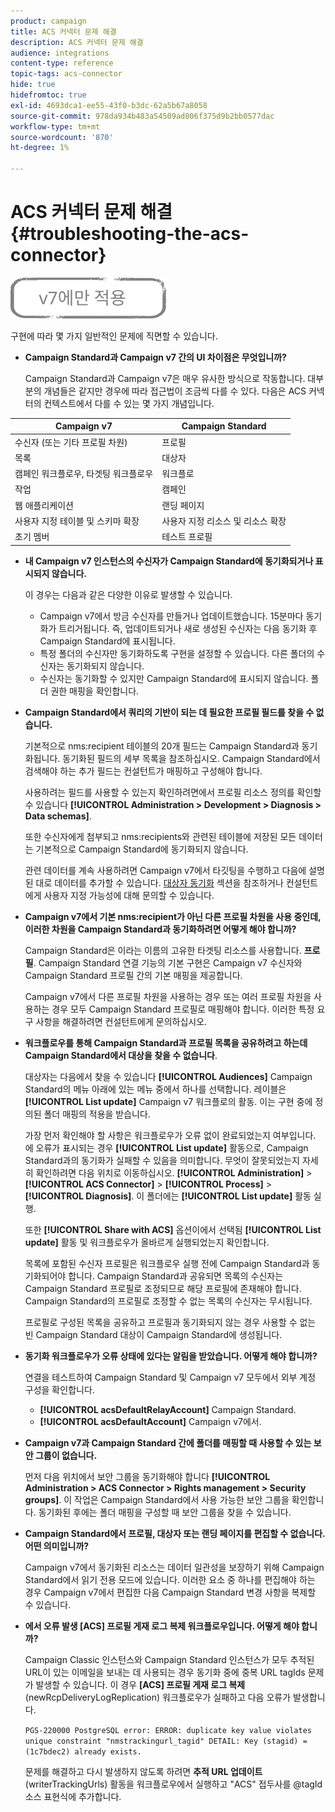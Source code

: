 ```yaml
---
product: campaign
title: ACS 커넥터 문제 해결
description: ACS 커넥터 문제 해결
audience: integrations
content-type: reference
topic-tags: acs-connector
hide: true
hidefromtoc: true
exl-id: 4693dca1-ee55-43f0-b3dc-62a5b67a8058
source-git-commit: 978da934b483a54509ad806f375d9b2bb0577dac
workflow-type: tm+mt
source-wordcount: '870'
ht-degree: 1%

---
```


# ACS 커넥터 문제 해결{#troubleshooting-the-acs-connector}

![](../../assets/v7-only.svg)

구현에 따라 몇 가지 일반적인 문제에 직면할 수 있습니다.

* **Campaign Standard과 Campaign v7 간의 UI 차이점은 무엇입니까?**

   Campaign Standard과 Campaign v7은 매우 유사한 방식으로 작동합니다. 대부분의 개념들은 같지만 경우에 따라 접근법이 조금씩 다를 수 있다. 다음은 ACS 커넥터의 컨텍스트에서 다를 수 있는 몇 가지 개념입니다.

<table> 
 <thead> 
  <tr> 
   <th> Campaign v7<br /> </th> 
   <th> Campaign Standard<br /> </th> 
  </tr> 
 </thead> 
 <tbody> 
  <tr> 
   <td> 수신자 (또는 기타 프로필 차원)<br /> </td> 
   <td> 프로필<br /> </td> 
  </tr> 
  <tr> 
   <td> 목록<br /> </td> 
   <td> 대상자<br /> </td> 
  </tr> 
  <tr> 
   <td> 캠페인 워크플로우, 타겟팅 워크플로우<br /> </td> 
   <td> 워크플로<br /> </td> 
  </tr> 
  <tr> 
   <td> 작업<br /> </td> 
   <td> 캠페인<br /> </td> 
  </tr> 
  <tr> 
   <td> 웹 애플리케이션<br /> </td> 
   <td> 랜딩 페이지<br /> </td> 
  </tr> 
  <tr> 
   <td> 사용자 지정 테이블 및 스키마 확장<br /> </td> 
   <td> 사용자 지정 리소스 및 리소스 확장<br /> </td> 
  </tr> 
  <tr> 
   <td> 초기 멤버<br /> </td> 
   <td> 테스트 프로필<br /> </td> 
  </tr> 
 </tbody> 
</table>

* **내 Campaign v7 인스턴스의 수신자가 Campaign Standard에 동기화되거나 표시되지 않습니다.**

   이 경우는 다음과 같은 다양한 이유로 발생할 수 있습니다.

   * Campaign v7에서 방금 수신자를 만들거나 업데이트했습니다. 15분마다 동기화가 트리거됩니다. 즉, 업데이트되거나 새로 생성된 수신자는 다음 동기화 후 Campaign Standard에 표시됩니다.
   * 특정 폴더의 수신자만 동기화하도록 구현을 설정할 수 있습니다. 다른 폴더의 수신자는 동기화되지 않습니다.
   * 수신자는 동기화할 수 있지만 Campaign Standard에 표시되지 않습니다. 폴더 권한 매핑을 확인합니다.

* **Campaign Standard에서 쿼리의 기반이 되는 데 필요한 프로필 필드를 찾을 수 없습니다.**

   기본적으로 nms:recipient 테이블의 20개 필드는 Campaign Standard과 동기화됩니다. 동기화된 필드의 세부 목록을 참조하십시오. Campaign Standard에서 검색해야 하는 추가 필드는 컨설턴트가 매핑하고 구성해야 합니다.

   사용하려는 필드를 사용할 수 있는지 확인하려면에서 프로필 리소스 정의를 확인할 수 있습니다 **[!UICONTROL Administration > Development > Diagnosis > Data schemas]**.

   또한 수신자에게 첨부되고 nms:recipients와 관련된 테이블에 저장된 모든 데이터는 기본적으로 Campaign Standard에 동기화되지 않습니다.

   관련 데이터를 계속 사용하려면 Campaign v7에서 타깃팅을 수행하고 다음에 설명된 대로 데이터를 추가할 수 있습니다. [대상자 동기화](../../integrations/using/synchronizing-audiences.md) 섹션을 참조하거나 컨설턴트에게 사용자 지정 가능성에 대해 문의할 수 있습니다.

* **Campaign v7에서 기본 nms:recipient가 아닌 다른 프로필 차원을 사용 중인데, 이러한 차원을 Campaign Standard과 동기화하려면 어떻게 해야 합니까?**

   Campaign Standard은 이라는 이름의 고유한 타겟팅 리소스를 사용합니다. **프로필**. Campaign Standard 연결 기능의 기본 구현은 Campaign v7 수신자와 Campaign Standard 프로필 간의 기본 매핑을 제공합니다.

   Campaign v7에서 다른 프로필 차원을 사용하는 경우 또는 여러 프로필 차원을 사용하는 경우 모두 Campaign Standard 프로필로 매핑해야 합니다. 이러한 특정 요구 사항을 해결하려면 컨설턴트에게 문의하십시오.

* **워크플로우를 통해 Campaign Standard과 프로필 목록을 공유하려고 하는데 Campaign Standard에서 대상을 찾을 수 없습니다**.

   대상자는 다음에서 찾을 수 있습니다 **[!UICONTROL Audiences]** Campaign Standard의 메뉴 아래에 있는 메뉴 중에서 하나를 선택합니다. 레이블은 **[!UICONTROL List update]** Campaign v7 워크플로의 활동. 이는 구현 중에 정의된 폴더 매핑의 적용을 받습니다.

   가장 먼저 확인해야 할 사항은 워크플로우가 오류 없이 완료되었는지 여부입니다. 에 오류가 표시되는 경우 **[!UICONTROL List update]** 활동으로, Campaign Standard과의 동기화가 실패할 수 있음을 의미합니다. 무엇이 잘못되었는지 자세히 확인하려면 다음 위치로 이동하십시오. **[!UICONTROL Administration]** > **[!UICONTROL ACS Connector]** > **[!UICONTROL Process]** > **[!UICONTROL Diagnosis]**. 이 폴더에는 **[!UICONTROL List update]** 활동 실행.

   또한 **[!UICONTROL Share with ACS]** 옵션이에서 선택됨 **[!UICONTROL List update]** 활동 및 워크플로우가 올바르게 실행되었는지 확인합니다.

   목록에 포함된 수신자 프로필은 워크플로우 실행 전에 Campaign Standard과 동기화되어야 합니다. Campaign Standard과 공유되면 목록의 수신자는 Campaign Standard 프로필로 조정되므로 해당 프로필에 존재해야 합니다. Campaign Standard의 프로필로 조정할 수 없는 목록의 수신자는 무시됩니다.

   프로필로 구성된 목록을 공유하고 프로필과 동기화되지 않는 경우 사용할 수 없는 빈 Campaign Standard 대상이 Campaign Standard에 생성됩니다.

* **동기화 워크플로우가 오류 상태에 있다는 알림을 받았습니다. 어떻게 해야 합니까?**

   연결을 테스트하여 Campaign Standard 및 Campaign v7 모두에서 외부 계정 구성을 확인합니다.

   * **[!UICONTROL acsDefaultRelayAccount]** Campaign Standard.
   * **[!UICONTROL acsDefaultAccount]** Campaign v7에서.

* **Campaign v7과 Campaign Standard 간에 폴더를 매핑할 때 사용할 수 있는 보안 그룹이 없습니다.**

   먼저 다음 위치에서 보안 그룹을 동기화해야 합니다 **[!UICONTROL Administration > ACS Connector > Rights management > Security groups]**. 이 작업은 Campaign Standard에서 사용 가능한 보안 그룹을 확인합니다. 동기화된 후에는 폴더 매핑을 구성할 때 보안 그룹을 찾을 수 있습니다.

* **Campaign Standard에서 프로필, 대상자 또는 랜딩 페이지를 편집할 수 없습니다. 어떤 의미입니까?**

   Campaign v7에서 동기화된 리소스는 데이터 일관성을 보장하기 위해 Campaign Standard에서 읽기 전용 모드에 있습니다. 이러한 요소 중 하나를 편집해야 하는 경우 Campaign v7에서 편집한 다음 Campaign Standard 변경 사항을 복제할 수 있습니다.

* **에서 오류 발생 [ACS] 프로필 게재 로그 복제 워크플로우입니다. 어떻게 해야 합니까?**

   Campaign Classic 인스턴스와 Campaign Standard 인스턴스가 모두 추적된 URL이 있는 이메일을 보내는 데 사용되는 경우 동기화 중에 중복 URL tagIds 문제가 발생할 수 있습니다. 이 경우 **[ACS] 프로필 게재 로그 복제** (newRcpDeliveryLogReplication) 워크플로우가 실패하고 다음 오류가 발생합니다.

   ```PGS-220000 PostgreSQL error: ERROR: duplicate key value violates unique constraint "nmstrackingurl_tagid" DETAIL: Key (stagid) = (1c7bdec2) already exists.```

   문제를 해결하고 다시 발생하지 않도록 하려면 **추적 URL 업데이트** (writerTrackingUrls) 활동을 워크플로우에서 실행하고 &quot;ACS&quot; 접두사를 @tagId 소스 표현식에 추가합니다.
